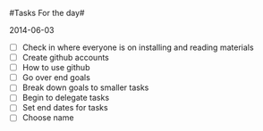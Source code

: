 #Tasks For the day#

2014-06-03

- [ ] Check in where everyone is on installing and reading materials 
- [ ] Create github accounts
- [ ] How to use github
- [ ] Go over end goals
- [ ] Break down goals to smaller tasks
- [ ] Begin to delegate tasks
- [ ] Set end dates for tasks
- [ ] Choose name
